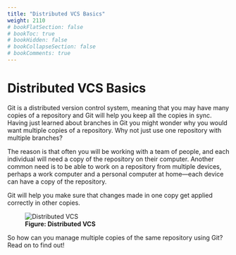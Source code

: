 ```yaml
---
title: "Distributed VCS Basics"
weight: 2110
# bookFlatSection: false
# bookToc: true
# bookHidden: false
# bookCollapseSection: false
# bookComments: true
---
```


# Distributed VCS Basics

Git is a distributed version control system, meaning that you may have many copies of a repository and Git will help you keep all the copies in sync.  Having just learned about branches in Git you might wonder why you would want multiple copies of a repository.  Why not just use one repository with multiple branches?

The reason is that often you will be working with a team of people, and each individual will need a copy of the repository on their computer.  Another common need is to be able to work on a repository from multiple devices, perhaps a work computer and a personal computer at home—each device can have a copy of the repository.  

Git will help you make sure that changes made in one copy get applied correctly in other copies.

<figure style="width:400px" >
<img src="/images/distributed-vcs.png" alt="Distributed VCS">
<figcaption>
<b>Figure: Distributed VCS</b></figcatpion>
</figure>

So how can you manage multiple copies of the same repository using Git?  Read on to find out!